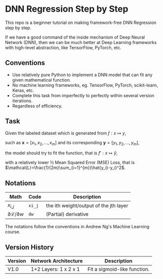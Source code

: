 # DNN Regression Step by Step

This repo is a beginner tutorial on making framework-free DNN Regression step by step.

If we have a good command of the inside mechanism of Deep Neural Network (DNN), then we can be much better at Deep Learning frameworks with high-level abstraction, like TensorFlow, PyTorch, etc.

## Conventions

* Use relatively pure Python to implement a DNN model that can fit any given mathematical function.
* No machine learning frameworks, eg. TensorFlow, PyTorch, scikit-learn, Keras, etc.
* Complete this task from imperfectly to perfectly within several version iterations.
* Regardless of efficiency.

## Task

Given the labeled dataset which is generated from $f:x \mapsto y$, 

such as $\mathbf{x}=[x_1, x_2, ..., x_m]$ and its corresponding $\mathbf{y}=[y_1, y_2, ..., y_m]$, 

the model should try to fit the function, that is $f': x \mapsto \hat{y}$, 

with a relatively lower ½ Mean Squared Error (MSE) Loss, that is $\mathcal{L}=\frac{1}{2m}\sum_{i=1}^{m}(\hat{y_i}-y_i)^2$.

## Notations

| Math                                | Code   | Description                            |
| ----------------------------------- | ------ | -------------------------------------- |
| $x_{i \_ j}$                        | `xi_j` | the ith weight/output of the jth layer |
| $\partial{\mathcal{L}}/\partial{w}$ | `dw`   | (Partial) derivative                   |

The notations follow the conventions in Andrew Ng's Machine Learning course.

## Version History

| Version | Network Architecture  | Description                  |
| ------- | --------------------- | ---------------------------- |
| V1.0    | 1+2 Layers: 1 x 2 x 1 | Fit a sigmoid-like function. |